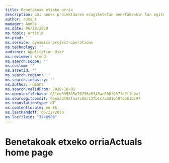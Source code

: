 ```yaml
---
title: Benetakoak etxeko orria
description: Gai honek proiektuaren eragiketetan benetakoekin lan egiteari buruzko informazioa eskaintzen du.
author: rumant
manager: AnnBe
ms.date: 06/19/2020
ms.topic: article
ms.prod: ''
ms.service: dynamics-project-operations
ms.technology: ''
audience: Application User
ms.reviewer: kfend
ms.search.scope: ''
ms.custom: ''
ms.assetid: ''
ms.search.region: ''
ms.search.industry: ''
ms.author: rumant
ms.search.validFrom: 2020-10-01
ms.openlocfilehash: 031ee339505e70736e8346ae600f937fd2f1b9a1
ms.sourcegitcommit: 99ea23f95faa7c85c13fbcc7a3d1b40fc661b697
ms.translationtype: HT
ms.contentlocale: eu-ES
ms.lasthandoff: 06/22/2020
ms.locfileid: "3748980"
---
```

# <a name="actuals-home-page"></a><span data-ttu-id="ce610-103">Benetakoak etxeko orria</span><span class="sxs-lookup"><span data-stu-id="ce610-103">Actuals home page</span></span>


